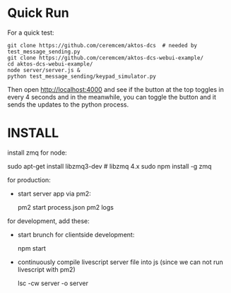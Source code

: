 # Quick Run

For a quick test: 

    git clone https://github.com/ceremcem/aktos-dcs  # needed by test_message_sending.py
    git clone https://github.com/ceremcem/aktos-dcs-webui-example/
    cd aktos-dcs-webui-example/
    node server/server.js &
    python test_message_sending/keypad_simulator.py
  
Then open [http://localhost:4000](http://localhost:4000) and see if the button at the top toggles in every 4 seconds and in the meanwhile, you can toggle the button and it sends the updates to the python process. 

# INSTALL

install zmq for node:

sudo apt-get install libzmq3-dev # libzmq 4.x
sudo npm install -g zmq




for production:

  + start server app via pm2:

    pm2 start process.json
    pm2 logs


for development, add these:

  + start brunch for clientside development:

    npm start

  + continuously compile livescript server file into js (since we can not run livescript with pm2)

    lsc -cw server -o server
